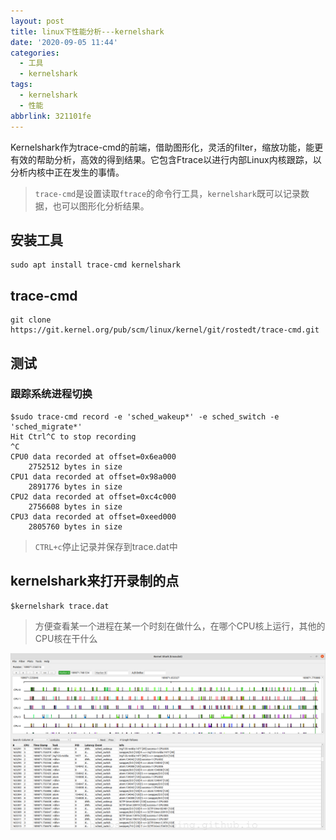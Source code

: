 ```yaml
---
layout: post
title: linux下性能分析---kernelshark
date: '2020-09-05 11:44'
categories:
  - 工具
  - kernelshark
tags:
  - kernelshark
  - 性能
abbrlink: 321101fe
---
```


Kernelshark作为trace-cmd的前端，借助图形化，灵活的filter，缩放功能，能更有效的帮助分析，高效的得到结果。它包含Ftrace以进行内部Linux内核跟踪，以分析内核中正在发生的事情。

> `trace-cmd`是设置读取`ftrace`的命令行工具，`kernelshark`既可以记录数据，也可以图形化分析结果。

<!--more-->

## 安装工具

``` shell
sudo apt install trace-cmd kernelshark
```

## trace-cmd

``` shell
git clone https://git.kernel.org/pub/scm/linux/kernel/git/rostedt/trace-cmd.git
```


## 测试

### 跟踪系统进程切换

``` shell
$sudo trace-cmd record -e 'sched_wakeup*' -e sched_switch -e 'sched_migrate*'
Hit Ctrl^C to stop recording
^C
CPU0 data recorded at offset=0x6ea000
    2752512 bytes in size
CPU1 data recorded at offset=0x98a000
    2891776 bytes in size
CPU2 data recorded at offset=0xc4c000
    2756608 bytes in size
CPU3 data recorded at offset=0xeed000
    2805760 bytes in size
```
> `CTRL+c`停止记录并保存到trace.dat中

## kernelshark来打开录制的点

``` shell
$kernelshark trace.dat
```
> 方便查看某一个进程在某一个时刻在做什么，在哪个CPU核上运行，其他的CPU核在干什么

![kernel_shark_sample](/images/2020/09/kernel_shark_sample.png)
